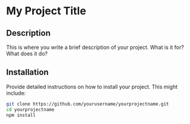 # My Project Title

## Description
This is where you write a brief description of your project. What is it for? What does it do?

## Installation
Provide detailed instructions on how to install your project. This might include:

```bash
git clone https://github.com/yourusername/yourprojectname.git
cd yourprojectname
npm install
